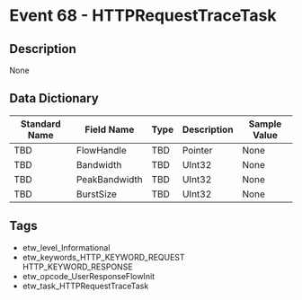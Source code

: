 # Event 68 - HTTPRequestTraceTask

## Description
None

## Data Dictionary
|Standard Name|Field Name|Type|Description|Sample Value|
|---|---|---|---|---|
|TBD|FlowHandle|TBD|Pointer|None|None|
|TBD|Bandwidth|TBD|UInt32|None|None|
|TBD|PeakBandwidth|TBD|UInt32|None|None|
|TBD|BurstSize|TBD|UInt32|None|None|

## Tags
* etw_level_Informational
* etw_keywords_HTTP_KEYWORD_REQUEST HTTP_KEYWORD_RESPONSE
* etw_opcode_UserResponseFlowInit
* etw_task_HTTPRequestTraceTask